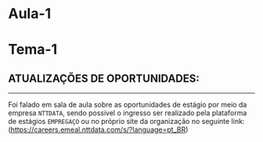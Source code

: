# Aula-1
# Tema-1

## ATUALIZAÇÕES DE OPORTUNIDADES:
---
Foi falado em sala de aula sobre as oportunidades de estágio por meio da empresa `NTTDATA`, sendo possível o ingresso ser realizado pela plataforma de estágios `EMPREGAÇO` ou no próprio site da organização no seguinte link: (https://careers.emeal.nttdata.com/s/?language=pt_BR)
